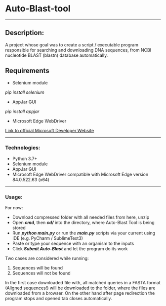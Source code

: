 # Auto-Blast-tool

---

## Description:

A project whose goal was to create a script / executable program responsible for searching and downloading DNA sequences, from NCBI nucleotide BLAST (blastn) database automatically.

## Requirements
- Selenium module 


_pip install selenium_

- AppJar GUI


_pip install appjar_

- Microsoft Edge WebDriver

[Link to official Microsoft Developer Website](https://developer.microsoft.com/en-us/microsoft-edge/tools/webdriver/)

---
### Technologies:
- Python 3.7+
- Selenium module
- AppJar GUI
- Microsoft Edge WebDriver compatible with Microsoft Edge version 84.0.522.63 (x64)
---
### Usage:
For now:
- Download compressed folder with all needed files from here, unzip
- Open ___cmd___, then ___cd/___ into the directory, where Auto-Blast Tool is being stored
- Run ___python main.py___ or run the ___main.py___ scripts via your current using IDE (e.g. PyCharm / SublimeText3)
- Paste or type your sequence with an organism to the inputs
- Click ___Submit Auto-Blast___ and let the program do its work

Two cases are considered while running: 
1) Sequences will be found
2) Sequences will not be found

In the first case downloaded file with, all matched queries in a FASTA format (Aligned sequences!) will be downloaded to the folder, where the files are downloaded from a browser.
On the other hand after page redirection the program stops and opened tab closes automatically.
